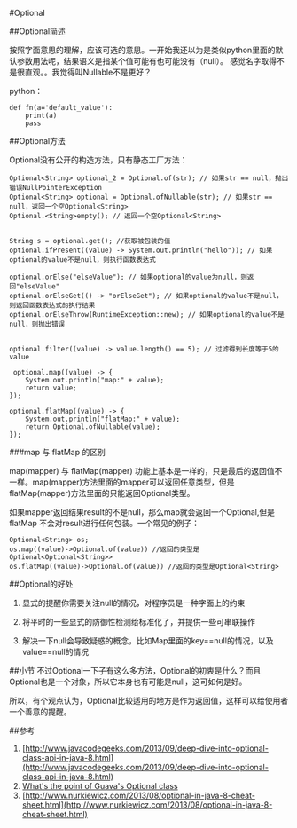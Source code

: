 #Optional

##Optional简述

按照字面意思的理解，应该可选的意思。一开始我还以为是类似python里面的默认参数用法呢，结果语义是指某个值可能有也可能没有（null）。
感觉名字取得不是很直观。。我觉得叫Nullable不是更好？

python： 

    def fn(a='default_value'):
        print(a)
        pass

##Optional方法

Optional没有公开的构造方法，只有静态工厂方法：

    Optional<String> optional_2 = Optional.of(str); // 如果str == null，抛出错误NullPointerException
    Optional<String> optional = Optional.ofNullable(str); // 如果str == null，返回一个空Optional<String>
    Optional.<String>empty(); // 返回一个空Optional<String>


    String s = optional.get(); //获取被包装的值
    optional.ifPresent((value) -> System.out.println("hello")); // 如果optional的value不是null，则执行函数表达式

    optional.orElse("elseValue"); // 如果optional的value为null，则返回"elseValue"
    optional.orElseGet(() -> "orElseGet"); // 如果optional的value不是null，则返回函数表达式的执行结果
    optional.orElseThrow(RuntimeException::new); // 如果optional的value不是null，则抛出错误
    
    
    optional.filter((value) -> value.length() == 5); // 过滤得到长度等于5的value
    
     optional.map((value) -> {
        System.out.println("map:" + value);
        return value;
    });

    optional.flatMap((value) -> {
        System.out.println("flatMap:" + value);
        return Optional.ofNullable(value);
    });
    
###map 与 flatMap 的区别

map(mapper) 与 flatMap(mapper) 功能上基本是一样的，只是最后的返回值不一样。map(mapper)方法里面的mapper可以返回任意类型，但是flatMap(mapper)方法里面的只能返回Optional类型。

如果mapper返回结果result的不是null，那么map就会返回一个Optional<Object>,但是 flatMap 不会对result进行任何包装。一个常见的例子：

    Optional<String> os;
    os.map((value)->Optional.of(value)) //返回的类型是Optional<Optional<String>>
    os.flatMap((value)->Optional.of(value)) //返回的类型是Optional<String>

##Optional的好处

1. 显式的提醒你需要关注null的情况，对程序员是一种字面上的约束

2. 将平时的一些显式的防御性检测给标准化了，并提供一些可串联操作

3. 解决一下null会导致疑惑的概念，比如Map里面的key==null的情况，以及value==null的情况

##小节
不过Optional一下子有这么多方法，Optional的初衷是什么？而且Optional也是一个对象，所以它本身也有可能是null，这可如何是好。

所以，有个观点认为，Optional比较适用的地方是作为返回值，这样可以给使用者一个善意的提醒。

##参考

1. [http://www.javacodegeeks.com/2013/09/deep-dive-into-optional-class-api-in-java-8.html](http://www.javacodegeeks.com/2013/09/deep-dive-into-optional-class-api-in-java-8.html)
2. [What's the point of Guava's Optional class](http://stackoverflow.com/questions/9561295/whats-the-point-of-guavas-optional-class)
3. [http://www.nurkiewicz.com/2013/08/optional-in-java-8-cheat-sheet.html](http://www.nurkiewicz.com/2013/08/optional-in-java-8-cheat-sheet.html)